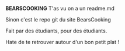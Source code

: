 **BEARSCOOKING**
T'as vu on a un readme.md

Sinon c'est le repo git du site BearsCooking 

Fait par des étudiants, pour des étudiants. 

Hate de te retrouver autour d'un bon petit plat !